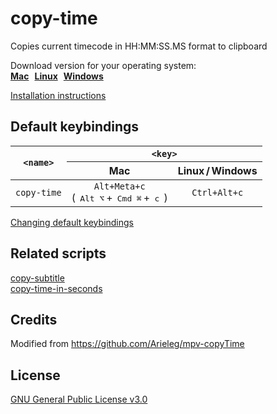 # copy-time

Copies current timecode in HH:MM:SS.MS format to clipboard

Download version for your operating system:<br>
**[Mac](./mac)&numsp;[Linux](./linux)&numsp;[Windows](./win)**

[Installation instructions](../README.md#Installation)

## Default keybindings

<table>
  <thead>
    <tr>
      <th rowspan="2"><code>&lt;name&gt;</code></th>
      <th colspan="2"><code>&lt;key&gt;</code></th>
    </tr>
    <tr>
      <th>Mac</th>
      <th>Linux&#8239;/&thinsp;Windows</th>
    </tr>
  </thead>
  <tbody align="center">
    <tr>
      <td><code>copy-time</code></td>
      <td>
        <code>Alt+Meta+c</code><br>
        (&#8239;
        <kbd>Alt&nbsp;⌥</kbd>&#8239;+&thinsp;
        <kbd>Cmd&nbsp;⌘</kbd>&#8239;+&thinsp;
        <kbd>c</kbd>
        &#8239;)
      </td>
      <td>
        <code>Ctrl+Alt+c</code>
      </td>
    </tr>
  </tbody>
</table>

[Changing default keybindings](../README.md#Changing-default-keybindings)

## Related scripts

[copy-subtitle](../copy-subtitle)<br>
[copy-time-in-seconds](../copy-time-in-seconds)

## Credits

Modified from https://github.com/Arieleg/mpv-copyTime

## License

[GNU General Public License v3.0](LICENSE)
